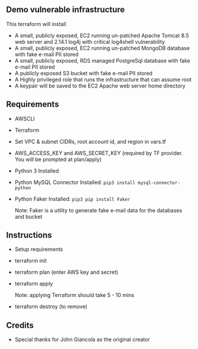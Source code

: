 ## Demo vulnerable infrastructure
This terraform will install
-    A small, publicly exposed, EC2 running un-patched Apache Tomcat 8.5 web server and 2.14.1 log4j with critical log4shell vulnerability
-    A small, publicly exposed, EC2 running un-patched MongoDB database with fake e-mail PII stored
-    A small, publicly exposed, RDS managed PostgreSql database with fake e-mail PII stored
-    A publicly exposed S3 bucket with fake e-mail PII stored 
-    A Highly privileged role that runs the infrastructure that can assume root
-    A keypair will be saved to the EC2 Apache web server home directory

## Requirements
-   AWSCLI
-   Terraform
-   Set VPC & subnet CIDRs, root account id, and region in vars.tf
-   AWS_ACCESS_KEY and AWS_SECRET_KEY (required by TF provider.  You will be prompted at plan/apply)
-   Python 3 Installed
-   Python MySQL Connector Installed: ```pip3 install mysql-connector-python```
-   Python Faker Installed: ```pip3 pip install Faker```

     Note: Faker is a utility to generate fake e-mail data for the databases and bucket

## Instructions
-   Setup requirements
-   terraform init
-   terraform plan (enter AWS key and secret)
-   terraform apply

     Note: applying Terraform should take 5 - 10 mins

-   terraform destroy (to remove)


## Credits 
- Special thanks for John Giancola as the original creator 